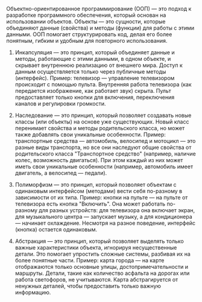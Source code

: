 Объектно-ориентированное программирование (ООП) — это подход к разработке программного обеспечения, который основан на использовании объектов. Объекты — это сущности, которые объединяют данные (свойства) и методы (функции) для работы с этими данными. ООП помогает структурировать код, делая его более понятным, гибким и удобным для повторного использования.

1. Инкапсуляция — это принцип, который объединяет данные и методы, работающие с этими данными, в одном объекте, и скрывает внутреннюю реализацию от внешнего мира. Доступ к данным осуществляется только через публичные методы (интерфейс).
Пример: телевизор — управление телевизором происходит с помощью пульта. Внутренняя работа телевизора (как передается изображение, как работает звук) скрыта. Пульт предоставляет только кнопки для включения, переключения каналов и регулировки громкости.

2. Наследование — это принцип, который позволяет создавать новые классы (или объекты) на основе уже существующих. Новый класс перенимает свойства и методы родительского класса, но может также добавлять свои уникальные особенности.
Пример: транспортные средства — автомобиль, велосипед и мотоцикл — это разные виды транспорта, но все они наследуют общие свойства от родительского класса "Транспортное средство" (например, наличие колес, возможность двигаться). При этом каждый из них может иметь свои уникальные особенности (например, автомобиль имеет двигатель, а велосипед — педали).

3. Полиморфизм — это принцип, который позволяет объектам с одинаковым интерфейсом (методами) вести себя по-разному в зависимости от их типа.
Пример: кнопки на пульте — на пульте от телевизора есть кнопка "Включить". Она может работать по-разному для разных устройств: для телевизора она включает экран, для музыкального центра — запускает музыку, а для кондиционера — начинает охлаждение. Несмотря на разное поведение, интерфейс (кнопка) остается одинаковым.

4. Абстракция — это принцип, который позволяет выделять только важные характеристики объекта, игнорируя несущественные детали. Это помогает упростить сложные системы, разбивая их на более понятные части.
Пример: карта города — на карте отображаются только основные улицы, достопримечательности и маршруты. Детали, такие как количество асфальта на дорогах или работа светофоров, не учитываются. Карта абстрагируется от ненужных деталей, чтобы предоставить только важную информацию.

